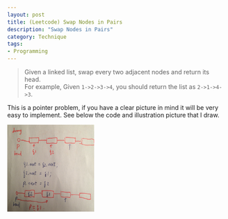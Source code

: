 ```yaml
--- 
layout: post
title: (Leetcode) Swap Nodes in Pairs
description: "Swap Nodes in Pairs"
category: Technique
tags: 
- Programming 
---
```




> Given a linked list, swap every two adjacent nodes and return its head.  
> For example, Given `1->2->3->4`, you should return the list as `2->1->4->3`.


This is a pointer problem, if you have a clear picture in mind it will be very easy to implement. See below the code and illustration picture that I draw.


<img src="/assets/images/2014/07/15/pointer.png" alt="pointer" style="width: 200px; height: 200px;"/>
